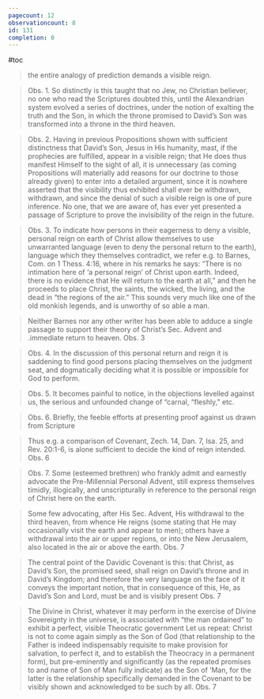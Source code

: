 ```yaml
---
pagecount: 12
observationcount: 8
id: 131
completion: 0
---
```

#toc

>the entire analogy of prediction demands a visible reign.

>Obs. 1. So distinctly is this taught that no Jew, no Christian believer, no one who read the Scriptures doubted this, until the Alexandrian system evolved a series of doctrines, under the notion of exalting the truth and the Son, in which the throne promised to David’s Son was transformed into a throne in the third heaven.

>Obs. 2. Having in previous Propositions shown with sufficient distinctness that David’s Son, Jesus in His humanity, mast, if the prophecies are fulfilled, appear in a visible reign; that He does thus manifest Himself to the sight of all, it is unnecessary (as coming Propositions will materially add reasons for our doctrine to those already given) to enter into a detailed argument, since it is nowhere asserted that the visibility thus exhibited shall ever be withdrawn, withdrawn, and since the denial of such a visible reign is one of pure inference. No one, that we are aware of, has ever yet presented a passage of Scripture to prove the invisibility of the reign in the future.

>Obs. 3. To indicate how persons in their eagerness to deny a visible, personal reign on earth of Christ allow themselves to use unwarranted language (even to deny the personal return to the earth), language which they themselves contradict, we refer e.g. to Barnes, Com. on 1 Thess. 4:16, where in his remarks he says: “There is no intimation here of ‘a personal reign’ of Christ upon earth. Indeed, there is no evidence that He will return to the earth at all,” and then he proceeds to place Christ, the saints, the wicked, the living, and the dead in “the regions of the air.” This sounds very much like one of the old monkish legends, and is unworthy of so able a man.

>Neither Barnes nor any other writer has been able to adduce a single passage to support their theory of Christ’s Sec. Advent and .immediate return to heaven.
>Obs. 3

>Obs. 4. In the discussion of this personal return and reign it is saddening to find good persons placing themselves on the judgment seat, and dogmatically deciding what it is possible or impossible for God to perform.

>Obs. 5. It becomes painful to notice, in the objections levelled against us, the serious and unfounded change of “carnal, “fleshly,” etc.

>Obs. 6. Briefly, the feeble efforts at presenting proof against us drawn from Scripture

>Thus e.g. a comparison of Covenant, Zech. 14, Dan. 7, Isa. 25, and Rev. 20:1-6, is alone sufficient to decide the kind of reign intended.
>Obs. 6

>Obs. 7. Some (esteemed brethren) who frankly admit and earnestly advocate the Pre-Millennial Personal Advent, still express themselves timidly, illogically, and unscripturally in reference to the personal reign of Christ here on the earth.

>Some few advocating, after His Sec. Advent, His withdrawal to the third heaven, from whence He reigns (some stating that He may occasionally visit the earth and appear to men); others have a withdrawal into the air or upper regions, or into the New Jerusalem, also located in the air or above the earth.
>Obs. 7

>The central point of the Davidic Covenant is this: that Christ, as David’s Son, the promised seed, shall reign on David’s throne and in David’s Kingdom; and therefore the very language on the face of it conveys the important notion, that in consequence of this, He, as David’s Son and Lord, must be and is visibly present
>Obs. 7

>The Divine in Christ, whatever it may perform in the exercise of Divine Sovereignty in the universe, is associated with “the man ordained” to exhibit a perfect, visible Theocratic government Let us repeat: Christ is not to come again simply as the Son of God (that relationship to the Father is indeed indispensably requisite to make provision for salvation, to perfect it, and to establish the Theocracy in a permanent form), but pre-eminently and significantly (as the repeated promises to and name of Son of Man fully indicate) as the Son of ’Man, for the latter is the relationship specifically demanded in the Covenant to be visibly shown and acknowledged to be such by all.
>Obs. 7

